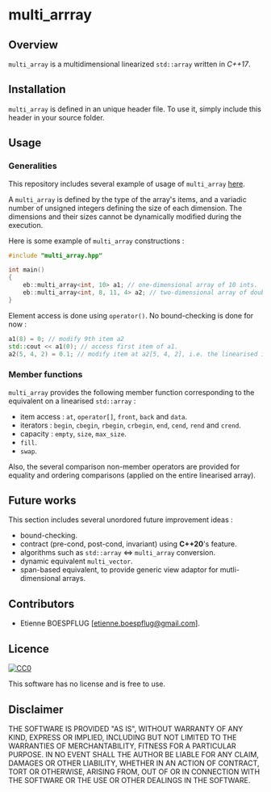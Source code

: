 # multi_arrray

## Overview

```multi_array``` is a multidimensional linearized ```std::array``` written in *C++17*.

## Installation

```multi_array``` is defined in an unique header file. To use it, simply include this header in your source folder.

## Usage

### Generalities

This repository includes several example of usage of ```multi_array``` [here](https://github.com/EBoespflug/multi_array/tree/master/examples).

A ```multi_array``` is defined by the type of the array's items, and a variadic number of unsigned integers defining the size of each dimension. The dimensions and their sizes cannot be dynamically modified during the execution.

Here is some example of ```multi_array``` constructions :

```cpp
#include "multi_array.hpp"

int main()
{
    eb::multi_array<int, 10> a1; // one-dimensional array of 10 ints.
    eb::multi_array<int, 8, 11, 4> a2; // two-dimensional array of double. Semantically equivalent to double[8][11][4].
}
```

Element access is done using ```operator()```. No bound-checking is done for now :

```cpp
a1(8) = 0; // modify 9th item a2
std::cout << a1(0); // access first item of a1.
a2(5, 4, 2) = 0.1; // modify item at a2[5, 4, 2], i.e. the linearised index : idx = 5*(11*4) + 5*(4) + 2 = 242.
```

### Member functions

```multi_array``` provides the following member function corresponding to the equivalent on a linearised ```std::array``` :

 - item access : ```at```, ```operator[]```, ```front```, ```back``` and ```data```.
 - iterators : ```begin```, ```cbegin```, ```rbegin```, ```crbegin```, ```end```, ```cend```, ```rend``` and ```crend```.
 - capacity : ```empty```, ```size```, ```max_size```.
 - ```fill```.
 - ```swap```.

Also, the several comparison non-member operators are provided for equality and ordering comparisons (applied on the entire linearised array).

## Future works

This section includes several unordored future improvement ideas :
 - bound-checking.
 - contract (pre-cond, post-cond, invariant) using **C++20**'s feature.
 - algorithms such as ```std::array``` <=> ```multi_array``` conversion.
 - dynamic equivalent ```multi_vector```.
 - span-based equivalent, to provide generic view adaptor for mutli-dimensional arrays.

## Contributors

 - Etienne BOESPFLUG [etienne.boespflug@gmail.com].

## Licence

[![CC0](https://licensebuttons.net/p/zero/1.0/88x31.png)](http://creativecommons.org/publicdomain/zero/1.0/)

This software has no license and is free to use.

## Disclaimer

THE SOFTWARE IS PROVIDED "AS IS", WITHOUT WARRANTY OF ANY KIND, EXPRESS OR IMPLIED, INCLUDING BUT NOT LIMITED TO THE WARRANTIES OF MERCHANTABILITY, FITNESS FOR A PARTICULAR PURPOSE. IN NO EVENT SHALL THE AUTHOR BE LIABLE FOR ANY CLAIM, DAMAGES OR OTHER LIABILITY, WHETHER IN AN ACTION OF CONTRACT, TORT OR OTHERWISE, ARISING FROM, OUT OF OR IN CONNECTION WITH THE SOFTWARE OR THE USE OR OTHER DEALINGS IN THE SOFTWARE.
